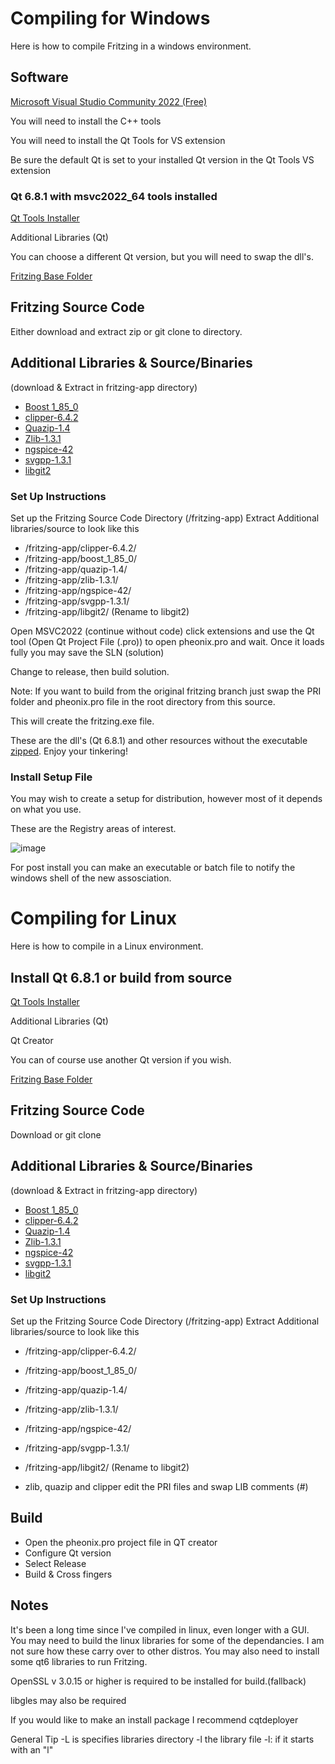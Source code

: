 # Compiling for Windows

Here is how to compile Fritzing in a windows environment.

## Software

[Microsoft Visual Studio Community 2022 (Free)](https://visualstudio.microsoft.com/downloads/)

You will need to install the C++ tools

You will  need to install the Qt Tools for VS extension

Be sure the default Qt is set to your installed Qt version in the Qt Tools VS extension

### Qt 6.8.1 with msvc2022_64 tools installed
[Qt Tools Installer](https://www.qt.io/download-qt-installer-oss)

Additional Libraries (Qt)

You can choose a different Qt version, but you will need to swap the dll's.

[Fritzing Base Folder ](https://github.com/tinkrelectronic/fritzing-app/releases/download/base/fritzingbasefolder.zip)

## Fritzing Source Code
Either download and extract zip or git clone to directory.

## Additional Libraries & Source/Binaries
(download & Extract in fritzing-app directory)
+ [Boost 1_85_0](https://github.com/tinkrelectronic/boost/releases/download/boost-1.85.0/boost_1_85_0.zip)
+ [clipper-6.4.2](https://github.com/tinkrelectronic/clipper/archive/refs/tags/v6.4.2.zip)
+ [Quazip-1.4](https://github.com/tinkrelectronic/quazip/archive/refs/tags/v1.4.zip)
+ [Zlib-1.3.1](https://github.com/tinkrelectronic/zlib/archive/refs/tags/v1.3.1.zip)
+ [ngspice-42](https://github.com/tinkrelectronic/ngspice/archive/refs/tags/v42.zip)
+ [svgpp-1.3.1](https://github.com/tinkrelectronic/svgpp/archive/refs/tags/v1.3.1.zip)
+ [libgit2](https://github.com/tinkrelectronic/libgit2/archive/refs/tags/v1.9.zip)

### Set Up Instructions
Set up the Fritzing Source Code Directory (/fritzing-app)
Extract Additional libraries/source to look like this

+  /fritzing-app/clipper-6.4.2/
+  /fritzing-app/boost_1_85_0/
+  /fritzing-app/quazip-1.4/
+  /fritzing-app/zlib-1.3.1/
+  /fritzing-app/ngspice-42/
+  /fritzing-app/svgpp-1.3.1/
+  /fritzing-app/libgit2/ (Rename to libgit2)

  Open MSVC2022 (continue without code) click extensions and use the Qt tool (Open Qt Project File (.pro)) to open pheonix.pro
  and wait. Once it loads fully you may save the SLN (solution)

  Change to release, then build solution. 

  Note: If you want to build from the original fritzing branch just swap the PRI folder and pheonix.pro file in the root directory from this source.

  This will create the fritzing.exe file.

  These are the dll's (Qt 6.8.1) and other resources without the executable [zipped](https://github.com/tinkrelectronic/fritzing-app/releases/download/base/fritzingbasefolder.zip). Enjoy your tinkering!

### Install Setup File

You may wish to create a setup for distribution, however most of it depends on what you use.

These are the Registry areas of interest.

![image](https://github.com/user-attachments/assets/b53e59d2-984e-4d09-9081-3423f36167fb)

For post install you can make an executable or batch file to notify the windows shell of the new assosciation.


# Compiling for Linux

Here is how to compile in a Linux environment.

## Install Qt 6.8.1 or build from source

[Qt Tools Installer](https://www.qt.io/download-qt-installer-oss)

Additional Libraries (Qt)

Qt Creator

You can of course use another Qt version if you wish.

[Fritzing Base Folder](https://github.com/tinkrelectronic/fritzing-app/releases/download/base/fritzingbasefolder.zip)

## Fritzing Source Code
Download or git clone

## Additional Libraries & Source/Binaries

(download & Extract in fritzing-app directory)
+ [Boost 1_85_0](https://github.com/tinkrelectronic/boost/releases/download/boost-1.85.0/boost_1_85_0.zip)
+ [clipper-6.4.2](https://github.com/tinkrelectronic/clipper/archive/refs/tags/v6.4.2.zip)
+ [Quazip-1.4](https://github.com/tinkrelectronic/quazip/archive/refs/tags/v1.4.zip)
+ [Zlib-1.3.1](https://github.com/tinkrelectronic/zlib/archive/refs/tags/v1.3.1.zip)
+ [ngspice-42](https://github.com/tinkrelectronic/ngspice/releases/download/v42/ngspice-42.tar.gz)
+ [svgpp-1.3.1](https://github.com/tinkrelectronic/svgpp/archive/refs/tags/v1.3.1.zip)
+ [libgit2](https://github.com/tinkrelectronic/libgit2/archive/refs/tags/v1.9.zip)

### Set Up Instructions
Set up the Fritzing Source Code Directory (/fritzing-app)
Extract Additional libraries/source to look like this

+  /fritzing-app/clipper-6.4.2/
+  /fritzing-app/boost_1_85_0/
+  /fritzing-app/quazip-1.4/
+  /fritzing-app/zlib-1.3.1/
+  /fritzing-app/ngspice-42/
+  /fritzing-app/svgpp-1.3.1/
+  /fritzing-app/libgit2/ (Rename to libgit2)

  
+ zlib, quazip and clipper edit the PRI files and swap LIB comments (#)
  

## Build
+ Open the pheonix.pro project file in QT creator
+ Configure Qt version
+ Select Release
+ Build & Cross fingers

## Notes
It's been a long time since I've compiled in linux, even longer with a GUI.
You may need to build the linux libraries for some of the dependancies. I am not sure how these carry over to other distros.
You may also need to install some qt6 libraries to run Fritzing.

OpenSSL v 3.0.15 or higher is required to be installed for build.(fallback)

libgles may also be required

If you would like to make an install package I recommend cqtdeployer

General Tip -L is specifies libraries directory -l the library file -l: if it starts with an "l"
